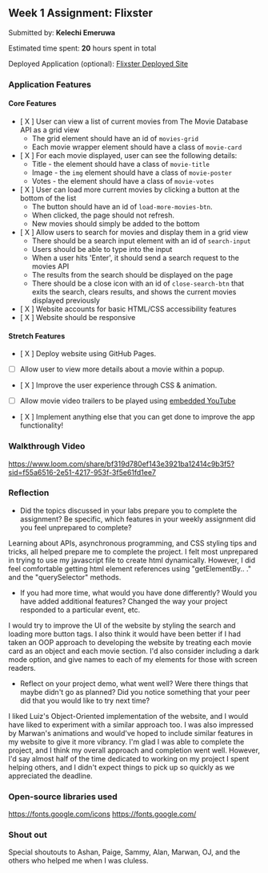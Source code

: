 ## Week 1 Assignment: Flixster

Submitted by: **Kelechi Emeruwa**

Estimated time spent: **20** hours spent in total

Deployed Application (optional): [Flixster Deployed Site](https://kelach.github.io/)

### Application Features

#### Core Features

- [ X ] User can view a list of current movies from The Movie Database API as a grid view
  - The grid element should have an id of `movies-grid`
  - Each movie wrapper element should have a class of `movie-card`
- [ X ] For each movie displayed, user can see the following details:
  - Title - the element should have a class of `movie-title`
  - Image - the `img` element should have a class of `movie-poster`
  - Votes - the element should have a class of `movie-votes`
- [ X ] User can load more current movies by clicking a button at the bottom of the list
  - The button should have an id of `load-more-movies-btn`.
  - When clicked, the page should not refresh.
  - New movies should simply be added to the bottom
- [ X ] Allow users to search for movies and display them in a grid view
  - There should be a search input element with an id of `search-input`
  - Users should be able to type into the input
  - When a user hits 'Enter', it should send a search request to the movies API
  - The results from the search should be displayed on the page
  - There should be a close icon with an id of `close-search-btn` that exits the search, clears results, and shows the current movies displayed previously
- [ X ] Website accounts for basic HTML/CSS accessibility features
- [ X ] Website should be responsive

#### Stretch Features

- [ X ] Deploy website using GitHub Pages.
- [ ] Allow user to view more details about a movie within a popup.
- [ X ] Improve the user experience through CSS & animation.
- [ ] Allow movie video trailers to be played using [embedded YouTube](https://support.google.com/youtube/answer/171780?hl=en)
- [ X ] Implement anything else that you can get done to improve the app functionality!

### Walkthrough Video
https://www.loom.com/share/bf319d780ef143e3921ba12414c9b3f5?sid=f55a6516-2e51-4217-953f-3f5e61fd1ee7


### Reflection

- Did the topics discussed in your labs prepare you to complete the assignment? Be specific, which features in your weekly assignment did you feel unprepared to complete?

Learning about APIs, asynchronous programming, and CSS styling tips and tricks, all helped prepare me to complete the project. I felt most unprepared in trying to use my javascript file to create html dynamically. However, I did feel comfortable getting html element references using "getElementBy.. ." and the "querySelector" methods.  

- If you had more time, what would you have done differently? Would you have added additional features? Changed the way your project responded to a particular event, etc.
  
I would try to improve the UI of the website by styling the search and loading more button tags. I also think it would have been better if I had taken an OOP approach to developing the website by treating each movie card as an object and each movie section. I'd also consider including a dark mode option, and give names to each of my elements for those with screen readers. 

- Reflect on your project demo, what went well? Were there things that maybe didn't go as planned? Did you notice something that your peer did that you would like to try next time?

I liked Luiz's Object-Oriented implementation of the website, and I would have liked to experiment with a similar approach too. I was also impressed by Marwan's animations and would've hoped to include similar features in my website to give it more vibrancy. I'm glad I was able to complete the project, and I think my overall approach and completion went well. However, I'd say almost half of the time dedicated to working on my project I spent helping others, and I didn't expect things to pick up so quickly as we appreciated the deadline.  

### Open-source libraries used

https://fonts.google.com/icons
https://fonts.google.com/


### Shout out

Special shoutouts to Ashan, Paige, Sammy, Alan, Marwan, OJ, and the others who helped me when I was cluless.  
